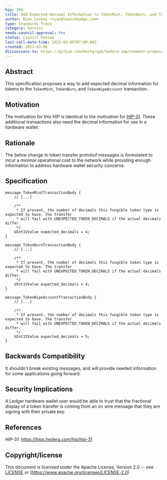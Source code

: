 ```yaml
---
hip: 394
title: Add Expected Decimal Information to TokenMint, TokenBurn, and TokenWipeAccount
author: Ryan Leckey <ryan@launchbadge.com>
type: Standards Track
category: Service
needs-council-approval: Yes
status: Council Review
last-call-date-time: 2022-04-05T07:00:00Z
created: 2022-03-08
discussions-to: https://github.com/hashgraph/hedera-improvement-proposal/discussions/393
---
```


## Abstract

This specification proposes a way to add expected decimal information for tokens to
the `TokenMint`, `TokenBurn`, and `TokenWipeAccount` transaction.

## Motivation

The motivation for this HIP is identical to the motivation for [HIP-31](./hip-31.md).
These additional transactions also need the decimal information for use in a hardware wallet.

## Rationale

The below change to token transfer protobuf messages is formulated to incur a minimal operational cost to the network while providing enough information to address hardware wallet security concerns.

## Specification

```
message TokenMintTransactionBody {
    // [...]

    /**
     * If present, the number of decimals this fungible token type is expected to have. The transfer
     * will fail with UNEXPECTED_TOKEN_DECIMALS if the actual decimals differ.
     */
    UInt32Value expected_decimals = 4;
}

message TokenBurnTransactionBody {
    // [...]

    /**
     * If present, the number of decimals this fungible token type is expected to have. The transfer
     * will fail with UNEXPECTED_TOKEN_DECIMALS if the actual decimals differ.
     */
    UInt32Value expected_decimals = 4;
}

message TokenWipeAccountTransactionBody {
    // [...]

    /**
     * If present, the number of decimals this fungible token type is expected to have. The transfer
     * will fail with UNEXPECTED_TOKEN_DECIMALS if the actual decimals differ.
     */
    UInt32Value expected_decimals = 5;
}

```

## Backwards Compatibility

It shouldn't break existing messages, and will provide needed information for some applications going forward.

## Security Implications

A Ledger hardware wallet user would be able to trust that the fractional display of a token transfer is coming from an on wire message that they are signing with their private key.

## References

HIP-31: https://hips.hedera.com/hip/hip-31
  
## Copyright/license

This document is licensed under the Apache License, Version 2.0 -- see [LICENSE](../LICENSE) or (https://www.apache.org/licenses/LICENSE-2.0)
